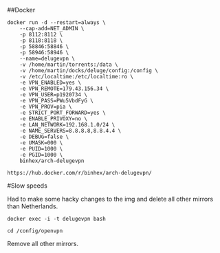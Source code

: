 ##Docker
```
docker run -d --restart=always \
    --cap-add=NET_ADMIN \
    -p 8112:8112 \
    -p 8118:8118 \
    -p 58846:58846 \
    -p 58946:58946 \
    --name=delugevpn \
    -v /home/martin/torrents:/data \
    -v /home/martin/docks/deluge/config:/config \
    -v /etc/localtime:/etc/localtime:ro \
    -e VPN_ENABLED=yes \
    -e VPN_REMOTE=179.43.156.34 \
    -e VPN_USER=p1920734 \
    -e VPN_PASS=PWu5VbdFyG \
    -e VPN_PROV=pia \
    -e STRICT_PORT_FORWARD=yes \
    -e ENABLE_PRIVOXY=no \
    -e LAN_NETWORK=192.168.1.0/24 \
    -e NAME_SERVERS=8.8.8.8,8.8.4.4 \
    -e DEBUG=false \
    -e UMASK=000 \
    -e PUID=1000 \
    -e PGID=1000 \
    binhex/arch-delugevpn
```

`https://hub.docker.com/r/binhex/arch-delugevpn/`

#Slow speeds

Had to make some hacky changes to the img and delete all other mirrors than Netherlands.

`docker exec -i -t delugevpn bash`

`cd /config/openvpn`

Remove all other mirrors.